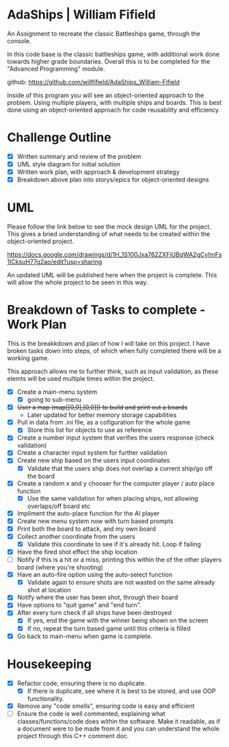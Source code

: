 # AdaShips | William Fifield
An Assignment to recreate the classic Battleships game, through the console.

In this code base is the classic battleships game, with additional work done towards higher grade boundaries. Overall this is to be completed for the "Advanced Programming" module.

github: https://github.com/willfifield/AdaShips_William-Fifield

Inside of this program you will see an object-oriented approach to the problem. Using multiple players, with multiple ships and boards. This is best done using an object-oriented approach for code reusability and efficiency.


# Challenge Outline
- [x] Written summary and review of the problem
- [x] UML style diagram for initial solution
- [x] Written work plan, with approach & development strategy
- [x] Breakdown above plan into storys/epics for object-oriented designs

# UML
Please follow the link below to see the mock design UML for the project. This gives a bried understanding of what needs to be created within the object-oriented project.

https://docs.google.com/drawings/d/1H_1S100Jxa762ZXFiUBqWA2gCyhnFs1ICksuH77g2ao/edit?usp=sharing

An updated UML will be published here when the project is complete. This will allow the whole project to be seen in this way. 



# Breakdown of Tasks to complete - Work Plan
This is the breakkdown and plan of how I will take on this project. I have broken tasks down into steps, of which when fully completed there will be a working game.

This approach allows me to further think, such as input validation, as these elemts will be used multiple times within the project.

- [x] Create a main-menu system
  - [x] going to sub-menu
- [x] ~~User a map (map[[0,0],[0,0]]) to build and print out a boards~~
  -  Later updated for better memory storage capabilities
- [x] Pull in data from .ini file, as a cofiguration for the whole game
  - [x] Store this list for objects to use as reference
- [x] Create a number input system that verifies the users response (check validation)
- [x] Create a character input system for further validation
- [x] Create new ship based on the users input coordinates
  - [x]  Validate that the users ship does not overlap a current ship/go off the board
- [x] Create a random x and y chooser for the computer player / auto place function
  - [x] Use the same validation for when placing ships, not allowing overlaps/off board etc
- [x] Impliment the auto-place function for the AI player
- [x] Create new menu system now with turn based prompts
- [x] Print both the board to attack, and my own board
- [x] Collect another coordinate from the users
  - [x] Validate this coordinate to see if it's already hit. Loop if failing
- [x] Have the fired shot effect the ship location
- [ ] Notify if this is a hit or a miss, printing this within the of the other players board (where you're shooting)
- [x] Have an auto-fire option using the auto-select function
  - [x] Validate again to ensure shots are not wasted on the same already shot at location
- [x] Notify where the user has been shot, through their board
- [x] Have options to "quit game" and "end turn".
- [x] After every turn check if all ships have been destroyed 
  - [x] If yes, end the game with the winner being shown on the screen
  - [x] If no, repeat the turn based game until this criteria is filled
- [x] Go back to main-menu when game is complete.

# Housekeeping
- [x] Refactor code, ensuring there is no duplicate. 
  - [x] If there is duplicate, see where it is best to be stored, and use OOP functionality.
- [x] Remove any "code smells", ensuring code is easy and efficient
- [ ] Ensure the code is well commented, explaining what classes/functions/code does within the software. Make it readable, as if a document were to be made from it and you can understand the whole project through this C++ comment doc.